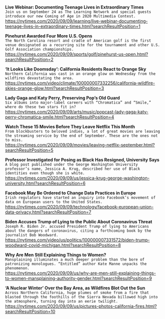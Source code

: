 **Live Webinar: Documenting Teenage Lives in Extraordinary Times**\
`Join us on September 24 as The Learning Network and special guests introduce our new Coming of Age in 2020 Multimedia Contest.`\
https://nytimes.com/2020/09/09/learning/live-webinar-documenting-teenage-lives-in-extraordinary-times.html?searchResultPosition=1

**Pinehurst Awarded Four More U.S. Opens**\
`The North Carolina resort and cradle of American golf is the first venue designated as a recurring site for the tournament and other U.S. Golf Association championships.`\
https://nytimes.com/2020/09/09/sports/golf/pinehurst-us-open.html?searchResultPosition=2

**‘It Looks Like Doomsday’: California Residents React to Orange Sky**\
`Northern California was cast in an orange glow on Wednesday from the wildfires devastating the area.`\
https://nytimes.com/video/climate/100000007332256/california-wildfire-skies-orange-glow.html?searchResultPosition=3

**Lady Gaga and Katy Perry, Preserving Pop’s Old Guard**\
`Six albums into major-label careers with “Chromatica” and “Smile,” where do these two stars fit in?`\
https://nytimes.com/2020/09/09/arts/music/popcast-lady-gaga-katy-perry-chromatica-smile.html?searchResultPosition=4

**Watch These 15 Movies Before They Leave Netflix This Month**\
`From blockbusters to beloved indies, a lot of great movies are leaving the streaming service by the end of September. These are the ones not to miss.`\
https://nytimes.com/2020/09/09/movies/leaving-netflix-september.html?searchResultPosition=5

**Professor Investigated for Posing as Black Has Resigned, University Says**\
`A blog post published under the George Washington University professor’s name, Jessica A. Krug, described her use of Black identities even though she is white.`\
https://nytimes.com/2020/09/09/us/jessica-krug-george-washington-university.html?searchResultPosition=6

**Facebook May Be Ordered to Change Data Practices in Europe**\
`Irish regulators have started an inquiry into Facebook’s movement of data on European users to the United States.`\
https://nytimes.com/2020/09/09/technology/facebook-european-union-data-privacy.html?searchResultPosition=7

**Biden Accuses Trump of Lying to the Public About Coronavirus Threat**\
`Joseph R. Biden Jr. accused President Trump of lying to Americans about the dangers of coronavirus, citing a forthcoming book by the journalist Bob Woodward.`\
https://nytimes.com/video/us/politics/100000007331572/biden-trump-woodward-covid-michigan.html?searchResultPosition=8

**Why Are Men Still Explaining Things to Women?**\
`Mansplaining illuminates a much deeper problem than the bore of patronizing monologues. “Entitled” author Kate Manne unpacks the phenomenon.`\
https://nytimes.com/2020/09/09/us/why-are-men-still-explaining-things-to-women-mansplaining-authority-gender.html?searchResultPosition=9

**‘A Nuclear Winter’ Over the Bay Area, as Wildfires Blot Out the Sun**\
`Across Northern California, huge plumes of smoke from a fire that blasted through the foothills of the Sierra Nevada billowed high into the atmosphere, turning day into an eerie twilight.`\
https://nytimes.com/2020/09/09/us/pictures-photos-california-fires.html?searchResultPosition=10

